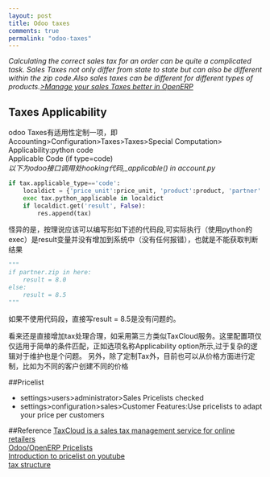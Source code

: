 ```yaml
---
layout: post
title: Odoo taxes 
comments: true
permalink: "odoo-taxes"
---
```


*Calculating the correct sales tax for an order can be quite a complicated task. Sales Taxes not only differ from state to state but can also be different within the zip code.Also sales taxes can be different for different types of products.[>Manage your sales Taxes better in OpenERP](http://bistasolutions.com/blogs/2014/01/16/sales-taxes-in-openerp/)*

## Taxes Applicability
odoo Taxes有适用性定制一项，即Accounting>Configuration>Taxes>Taxes>Special Computation>
Applicability:python code  
Applicable Code (if type=code)  
*以下为odoo接口调用处hooking代码,_applicable() in account.py*

``` python
if tax.applicable_type=='code':
	localdict = {'price_unit':price_unit, 'product':product, 'partner':partner}
	exec tax.python_applicable in localdict
	if localdict.get('result', False):
	    res.append(tax)
```

怪异的是，按理说应该可以编写形如下述的代码段,可实际执行（使用python的exec）是result变量并没有增加到系统中（没有任何报错），也就是不能获取判断结果

``` python
"""
if partner.zip in here:
    result = 8.0
else:
    result = 8.5
"""
```
如果不使用代码段，直接写result = 8.5是没有问题的。

看来还是直接增加tax处理合理，如采用第三方类似TaxCloud服务。这里配置项仅仅适用于简单的条件匹配，正如选项名称Applicability option所示,过于复杂的逻辑对于维护也是个问题。
另外，除了定制Tax外，目前也可以从价格方面进行定制，比如为不同的客户创建不同的价格

##Pricelist
- settings>users>administrator>Sales Pricelists checked
- settings>configuration>sales>Customer Features:Use pricelists to adapt your price per customers

##Reference
[TaxCloud is a sales tax management service for online retailers](http://www.programmableweb.com/api/taxcloud)  
[Odoo/OpenERP Pricelists](https://apagen.wordpress.com/2013/05/25/openerp-pricelists/)  
[Introduction to pricelist on youtube](https://www.youtube.com/watch?v=gotUoKrMHT0)  
[tax structure](https://doc.odoo.com/6.1/book/3/3_9/tax_structure/)  
